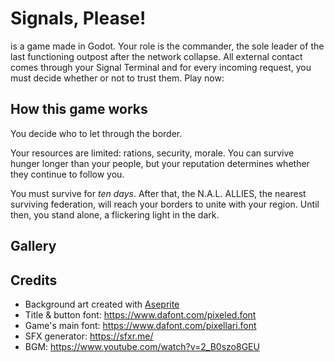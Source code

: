 # Signals, Please!

is a game made in Godot. Your role is the commander, the sole leader of the last functioning outpost after the network collapse.
All external contact comes through your Signal Terminal and for every incoming request, you must decide whether or not to trust them.
Play now:

## How this game works

You decide who to let through the border.

Your resources are limited: rations, security, morale. You can survive hunger longer than your people, but your reputation determines whether they continue to follow you.

You must survive for *ten days*. After that, the N.A.L. ALLIES, the nearest surviving federation, will reach your borders to unite with your region. Until then, you stand alone, a flickering light in the dark.

## Gallery



## Credits

- Background art created with [Aseprite](https://www.aseprite.org/)
- Title & button font: https://www.dafont.com/pixeled.font
- Game's main font: https://www.dafont.com/pixellari.font
- SFX generator: https://sfxr.me/
- BGM: https://www.youtube.com/watch?v=2_B0szo8GEU
